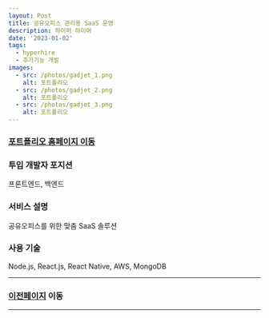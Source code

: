 ```yaml
---
layout: Post
title: 공유오피스 관리용 SaaS 운영
description: 하이퍼 하이어
date: '2023-01-02'
tags:
  - hyperhire
  - 추가기능 개발
images:
  - src: /photos/gadjet_1.png
    alt: 포트폴리오
  - src: /photos/gadjet_2.png
    alt: 포트폴리오
  - src: /photos/gadjet_3.png
    alt: 포트폴리오
---
```


### [포트폴리오 홈페이지 이동](https://gadjet.io/)

### 투입 개발자 포지션
프론트엔드, 백엔드

### 서비스 설명
공유오피스를 위한 맞춤 SaaS 솔루션

### 사용 기술
Node.js, React.js, React Native, AWS, MongoDB

---

### [이전페이지](/tags/hyperhire) 이동

---